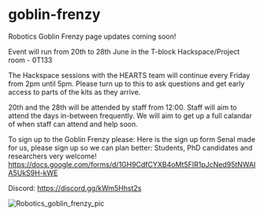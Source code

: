 # goblin-frenzy
Robotics Goblin Frenzy page updates coming soon! 

Event will run from 20th to 28th June in the T-block Hackspace/Project room - 0T133

The Hackspace sessions with the HEARTS team will continue every Friday from 2pm until 5pm. Please turn up to this to ask questions and get early access to parts of the kits as they arrive.

20th and the 28th will be attended by staff from 12:00. Staff will aim to attend the days in-between frequently. We will aim to get up a full calandar of when staff can attend and help soon.

To sign up to the Goblin Frenzy please:
Here is the sign up form Senal made for us, please sign up so we can plan better:
Students, PhD candidates and researchers very welcome! 
https://docs.google.com/forms/d/1GH9CdfCYXB4oMt5FIR1pJcNed95tNWAIA5UkS9H-kWE

Discord:
https://discord.gg/kWm5Hhst2s
 
![Robotics_goblin_frenzy_pic](https://user-images.githubusercontent.com/812771/170381603-f203c570-ae2f-4476-859d-bb94b561ab44.jpg)
